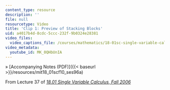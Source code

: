 ```yaml
---
content_type: resource
description: ''
file: null
resourcetype: Video
title: 'Clip 1: Preview of Stacking Blocks'
uid: a4017b4d-8cdc-5ccc-232f-9b0324e28381
video_files:
  video_captions_file: /courses/mathematics/18-01sc-single-variable-calculus-fall-2010/unit-5-exploring-the-infinite/part-b-taylor-series/session-96-stacking-blocks/clip-1-preview-of-stacking-blocks/MK_0QHbUnIA.vtt
video_metadata:
  youtube_id: MK_0QHbUnIA
---
```


» [Accompanying Notes (PDF)]({{< baseurl >}}/resources/mit18_01scf10_ses96a)

From Lecture 37 of [_18.01 Single Variable Calculus, Fall 2006_](/courses/18-01-single-variable-calculus-fall-2006/pages/video-lectures)